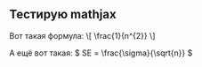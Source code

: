 ## Тестирую mathjax

Вот такая формула: \\[ \frac{1}{n^{2}} \\]

А ещё вот такая: \$ SE = \frac{\sigma}{\sqrt{n}} \$
